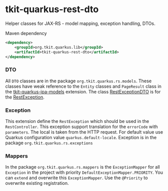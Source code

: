 # tkit-quarkus-rest-dto

Helper classes for JAX-RS - model mapping, exception handling, DTOs. 

Maven dependency
```xml
<dependency>
    <groupId>org.tkit.quarkus.lib</groupId>
    <artifactId>tkit-quarkus-rest-dto</artifactId>
</dependency>
```

### DTO

All `DTO` classes are in the package `org.tkit.quarkus.rs.models`. These classes have weak reference to the
`Entity` classes and `PageResult` class in the [tkit-quarkus-jpa-models](../jpa-models) extension.
The class [RestExceptionDTO](src/main/java/org/tkit/quarkus/rs/models/RestExceptionDTO.java) is for the 
[RestException](src/main/java/org/tkit/quarkus/rs/exceptions/RestException.java).

### Exception

This extension define the `RestException` which should be used in the `RestController`. This exception support
translation for the `errorCode` with `parameters`. The local is taken from the HTTP request. For default value use
Quarkus configuration value `quarkus.default-locale`.  Exception is in the package `org.tkit.quarkus.rs.exceptions`

### Mappers

In the package `org.tkit.quarkus.rs.mappers` is the `ExceptionMapper` for all `Exception` in the project with priority `DefaultExceptionMapper.PRIORITY`.
You can `extend` and overwrite this `ExceptionMapper`. Use the `@Priority` to overwrite existing registration.

